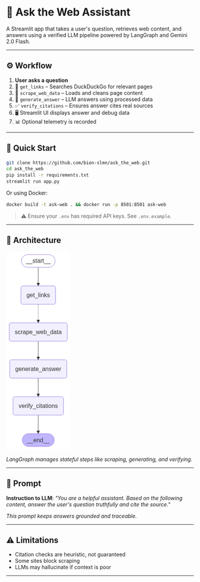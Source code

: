 
# 🧠 Ask the Web Assistant

A Streamlit app that takes a user's question, retrieves web content, and answers using a verified LLM pipeline powered by LangGraph and Gemini 2.0 Flash.

---

## ⚙️ Workflow

1. **User asks a question**
2. 🔎 `get_links` – Searches DuckDuckGo for relevant pages  
3. 🧽 `scrape_web_data` – Loads and cleans page content  
4. 🧠 `generate_answer` – LLM answers using processed data  
5. ✅ `verify_citations` – Ensures answer cites real sources  
6. 🖥️ Streamlit UI displays answer and debug data  
7. 📊 Optional telemetry is recorded

---

## 🚀 Quick Start

```bash
git clone https://github.com/bion-slmn/ask_the_web.git
cd ask_the_web
pip install -r requirements.txt
streamlit run app.py
````

Or using Docker:

```bash
docker build -t ask-web . && docker run -p 8501:8501 ask-web
```

> ⚠️ Ensure your `.env` has required API keys. See `.env.example`.

---

## 🧱 Architecture

![Flow diagram](image.png)

*LangGraph manages stateful steps like scraping, generating, and verifying.*

---

## 📝 Prompt

**Instruction to LLM**:
*"You are a helpful assistant. Based on the following content, answer the user's question truthfully and cite the source."*

*This prompt keeps answers grounded and traceable.*

---

## ⚠️ Limitations

* Citation checks are heuristic, not guaranteed
* Some sites block scraping
* LLMs may hallucinate if context is poor

---


